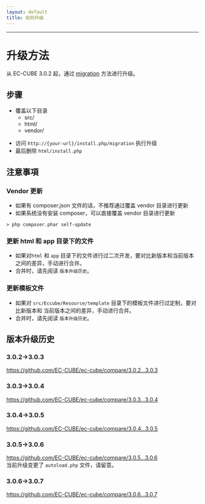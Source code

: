 ```yaml
---
layout: default
title: 如何升级
---
```


---

# 升级方法

从 EC-CUBE 3.0.2 起，通过 [migration](/development/migration.html) 方法进行升级。

## 步骤

- 覆盖以下目录
    - src/
    - html/
    - vendor/
+ 访问 `http://{your-url}/install.php/migration` 执行升级
+ 最后删除 `html/install.php`

## 注意事項

### Vendor 更新

* 如果有 composer.json 文件的话，不推荐通过覆盖 vendor 目录进行更新
* 如果系统没有安装 composer，可以直接覆盖 vendor 目录进行更新

```
> php composer.phar self-update
```

### 更新 html 和 app 目录下的文件

* 如果对`html` 和 `app` 目录下的文件进行过二次开发，要对比新版本和当前版本之间的差异，手动进行合并。
* 合并时，请先阅读 `版本升级历史`。

### 更新模板文件 

* 如果对 `src/Eccube/Resource/template` 目录下的模板文件进行过定制，要对比新版本和 当前版本之间的差异，手动进行合并。
* 合并时，请先阅读 `版本升级历史`。

## 版本升级历史

### 3.0.2→3.0.3

https://github.com/EC-CUBE/ec-cube/compare/3.0.2...3.0.3

### 3.0.3→3.0.4

https://github.com/EC-CUBE/ec-cube/compare/3.0.3...3.0.4

### 3.0.4→3.0.5

https://github.com/EC-CUBE/ec-cube/compare/3.0.4...3.0.5

### 3.0.5→3.0.6

https://github.com/EC-CUBE/ec-cube/compare/3.0.5...3.0.6  
当前升级变更了  `autoload.php` 文件，请留意。

### 3.0.6→3.0.7

https://github.com/EC-CUBE/ec-cube/compare/3.0.6...3.0.7
